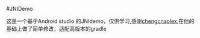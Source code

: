 #JNIDemo
	
这是一个基于Android studio 的JNIdemo，仅供学习,感谢[chengcnaplex](https://github.com/chengcnaplex/JNIDemo),在他的基础上做了简单修改，适配高版本的gradle


